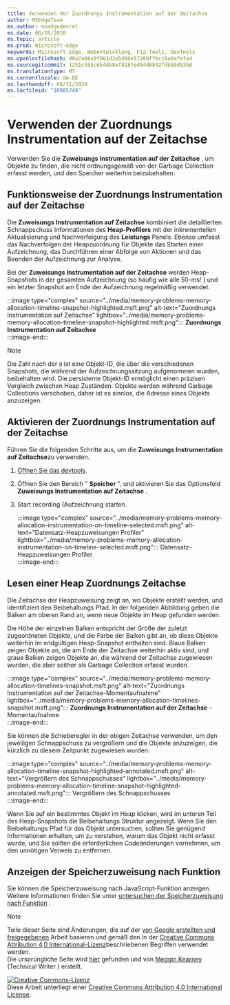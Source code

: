 ```yaml
---
title: Verwenden der Zuordnungs Instrumentation auf der Zeitachse
author: MSEdgeTeam
ms.author: msedgedevrel
ms.date: 08/28/2020
ms.topic: article
ms.prod: microsoft-edge
keywords: Microsoft Edge, Webentwicklung, F12-Tools, DevTools
ms.openlocfilehash: d0a7a66a9f061d1a5d98e57269ffbcc0a0afefa4
ms.sourcegitcommit: 1251c555c6b4db8ef8187ed94d8832fdb89d03b8
ms.translationtype: MT
ms.contentlocale: de-DE
ms.lasthandoff: 08/31/2020
ms.locfileid: "10985748"
---
```

<!-- Copyright Meggin Kearney 

   Licensed under the Apache License, Version 2.0 (the "License");
   you may not use this file except in compliance with the License.
   You may obtain a copy of the License at

       https://www.apache.org/licenses/LICENSE-2.0

   Unless required by applicable law or agreed to in writing, software
   distributed under the License is distributed on an "AS IS" BASIS,
   WITHOUT WARRANTIES OR CONDITIONS OF ANY KIND, either express or implied.
   See the License for the specific language governing permissions and
   limitations under the License. -->





# Verwenden der Zuordnungs Instrumentation auf der Zeitachse  



Verwenden Sie die **Zuweisungs Instrumentation auf der Zeitachse** , um Objekte zu finden, die nicht ordnungsgemäß von der Garbage Collection erfasst werden, und den Speicher weiterhin beizubehalten.  

## Funktionsweise der Zuordnungs Instrumentation auf der Zeitachse  

Die **Zuweisungs Instrumentation auf Zeitachse** kombiniert die detaillierten Schnappschuss Informationen des **Heap-Profilers** mit der inkrementellen Aktualisierung und Nachverfolgung des **Leistungs** Panels.  Ebenso umfasst das Nachverfolgen der Heapzuordnung für Objekte das Starten einer Aufzeichnung, das Durchführen einer Abfolge von Aktionen und das Beenden der Aufzeichnung zur Analyse.  

<!--todo: add profile memory problems (heap profiler) section when available  -->  
<!--todo: add profile evaluate performance (Performance panel) section when available  -->  

Bei der **Zuweisungs Instrumentation auf der Zeitachse** werden Heap-Snapshots in der gesamten Aufzeichnung (so häufig wie alle 50-ms! \) und ein letzter Snapshot am Ende der Aufzeichnung regelmäßig verwendet.  

:::image type="complex" source="../media/memory-problems-memory-allocation-timeline-snapshot-highlighted.msft.png" alt-text="Zuordnungs Instrumentation auf Zeitachse" lightbox="../media/memory-problems-memory-allocation-timeline-snapshot-highlighted.msft.png":::
   **Zuordnungs Instrumentation auf Zeitachse**  
:::image-end:::  

> [!NOTE]
> Die Zahl nach der `@` ist eine Objekt-ID, die über die verschiedenen Snapshots, die während der Aufzeichnungssitzung aufgenommen wurden, beibehalten wird.  Die persistente Objekt-ID ermöglicht einen präzisen Vergleich zwischen Heap Zuständen.  Objekte werden während Garbage Collections verschoben, daher ist es sinnlos, die Adresse eines Objekts anzuzeigen.  

## Aktivieren der Zuordnungs Instrumentation auf der Zeitachse  

Führen Sie die folgenden Schritte aus, um die **Zuweisungs Instrumentation auf Zeitachse**zu verwenden.  

1.  [Öffnen Sie das devtools][DevtoolsOpenIndex].  
1.  Öffnen Sie den Bereich " **Speicher** ", und aktivieren Sie das Optionsfeld **Zuweisungs Instrumentation auf Zeitachse** .  
1.  Start recording (Aufzeichnung starten.  
    
    :::image type="complex" source="../media/memory-problems-memory-allocation-instrumentation-on-timeline-selected.msft.png" alt-text="Datensatz-Heapzuweisungen Profiler" lightbox="../media/memory-problems-memory-allocation-instrumentation-on-timeline-selected.msft.png":::
       Datensatz-Heapzuweisungen Profiler  
    :::image-end:::  
    
## Lesen einer Heap Zuordnungs Zeitachse  

Die Zeitachse der Heapzuweisung zeigt an, wo Objekte erstellt werden, und identifiziert den Beibehaltungs Pfad.  In der folgenden Abbildung geben die Balken am oberen Rand an, wenn neue Objekte im Heap gefunden werden.  

Die Höhe der einzelnen Balken entspricht der Größe der zuletzt zugeordneten Objekte, und die Farbe der Balken gibt an, ob diese Objekte weiterhin im endgültigen Heap-Snapshot enthalten sind.  Blaue Balken zeigen Objekte an, die am Ende der Zeitachse weiterhin aktiv sind, und graue Balken zeigen Objekte an, die während der Zeitachse zugewiesen wurden, die aber seither als Garbage Collection erfasst wurden.  

:::image type="complex" source="../media/memory-problems-memory-allocation-timelines-snapshot.msft.png" alt-text="Zuordnungs Instrumentation auf der Zeitachse-Momentaufnahme" lightbox="../media/memory-problems-memory-allocation-timelines-snapshot.msft.png":::
   **Zuordnungs Instrumentation auf der Zeitachse** -Momentaufnahme  
:::image-end:::  

<!--In the following figure, an action was performed 3 times.  The sample program caches five objects, so the last five blue bars are expected.  But the left-most blue bar indicates a potential problem.  -->  
<!--todo: redo figure 4 with multiple click actions  -->  

Sie können die Schieberegler in der obigen Zeitachse verwenden, um den jeweiligen Schnappschuss zu vergrößern und die Objekte anzuzeigen, die kürzlich zu diesem Zeitpunkt zugewiesen wurden:  

:::image type="complex" source="../media/memory-problems-memory-allocation-timeline-snapshot-highlighted-annotated.msft.png" alt-text="Vergrößern des Schnappschusses" lightbox="../media/memory-problems-memory-allocation-timeline-snapshot-highlighted-annotated.msft.png":::
   Vergrößern des Schnappschusses  
:::image-end:::  

Wenn Sie auf ein bestimmtes Objekt im Heap klicken, wird im unteren Teil des Heap-Snapshots die Beibehaltungs Struktur angezeigt.  Wenn Sie den Beibehaltungs Pfad für das Objekt untersuchen, sollten Sie genügend Informationen erhalten, um zu verstehen, warum das Objekt nicht erfasst wurde, und Sie sollten die erforderlichen Codeänderungen vornehmen, um den unnötigen Verweis zu entfernen.  

## Anzeigen der Speicherzuweisung nach Funktion   

Sie können die Speicherzuweisung nach JavaScript-Funktion anzeigen.  Weitere Informationen finden Sie unter [untersuchen der Speicherzuweisung nach Funktion][DevtoolsMemoryProblemsIndexInvestigateMemoryAllocationFunction] .  

<!--
## Feedback   


-->  

<!-- links -->  

[DevToolsOpenIndex]: ../open.md "Öffnen Sie Microsoft Edge (Chrom) devtools | Microsoft docs"
[DevtoolsMemoryProblemsIndexInvestigateMemoryAllocationFunction]: ./index.md#investigate-memory-allocation-by-function "Untersuchen der Speicherzuweisung nach Funktion – beheben von Speicherproblemen | Microsoft docs"  

<!--[HeapProfiler]: ./heap-snapshots.md "How to Record Heap Snapshots"  -->  
<!--[PerformancePanel]: ../profile/evaluate-performance/timeline-tool ""  -->  

[MicrosoftEdgeChannel]: https://www.microsoftedgeinsider.com/download "Herunterladen eines Microsoft Edge-Kanals"  

> [!NOTE]
> Teile dieser Seite sind Änderungen, die auf der [von Google erstellten und freigegebenen][GoogleSitePolicies] Arbeit basieren und gemäß den in der [Creative Commons Attribution 4,0 International-Lizenz][CCA4IL]beschriebenen Begriffen verwendet werden.  
> Die ursprüngliche Seite wird [hier](https://developers.google.com/web/tools/chrome-devtools/memory-problems/allocation-profiler) gefunden und von [Meggin Kearney][MegginKearney] (Technical Writer \) erstellt.  

[![Creative Commons-Lizenz][CCby4Image]][CCA4IL]  
Diese Arbeit unterliegt einer [Creative Commons Attribution 4.0 International License][CCA4IL].  

[CCA4IL]: https://creativecommons.org/licenses/by/4.0  
[CCby4Image]: https://i.creativecommons.org/l/by/4.0/88x31.png  
[GoogleSitePolicies]: https://developers.google.com/terms/site-policies  
[KayceBasques]: https://developers.google.com/web/resources/contributors/kaycebasques  
[MegginKearney]: https://developers.google.com/web/resources/contributors/megginkearney  
